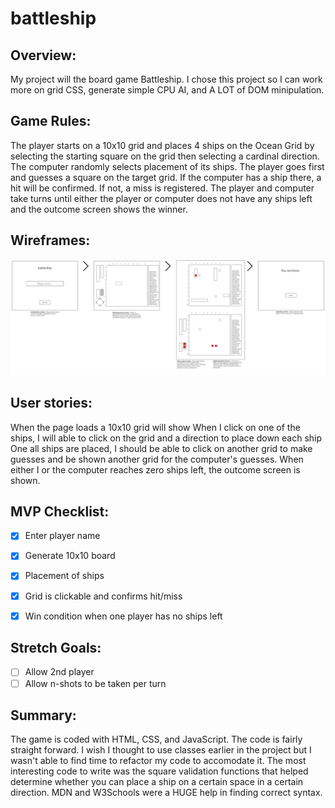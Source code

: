 # battleship

## Overview:
My project will the board game Battleship. I chose this project so I can work more on grid CSS, generate simple CPU AI, and A LOT of DOM minipulation.

## Game Rules:

The player starts on a 10x10 grid and places 4 ships on the Ocean Grid by selecting the starting square on the grid then selecting a cardinal direction. The computer randomly selects placement of its ships. The player goes first and guesses a square on the target grid. If the computer has a ship there, a hit will be confirmed. If not, a miss is registered. The player and computer take turns until either the player or computer does not have any ships left and the outcome screen shows the winner.

## Wireframes:

![wireframe](assets/new_wireframe.png)

## User stories:
When the page loads a 10x10 grid will show
When I click on one of the ships, I will able to click on the grid and a direction to place down each ship
One all ships are placed, I should be able to click on another grid to make guesses and be shown another grid for the computer's guesses.
When either I or the computer reaches zero ships left, the outcome screen is shown.

## MVP Checklist:
- [x] Enter player name
- [x] Generate 10x10 board
- [x] Placement of ships
- [x] Grid is clickable and confirms hit/miss
- [x] Win condition when one player has no ships left


## Stretch Goals:
- [ ] Allow 2nd player
- [ ] Allow n-shots to be taken per turn

## Summary:
The game is coded with HTML, CSS, and JavaScript. The code is fairly straight forward. I wish I thought to use classes earlier in the project but I wasn't able to find time to refactor my code to accomodate it. The most interesting code to write was the square validation functions that helped determine whether you can place a ship on a certain space in a certain direction. MDN and W3Schools were a HUGE help in finding correct syntax.